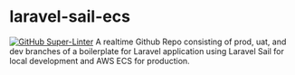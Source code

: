 # laravel-sail-ecs
[![GitHub Super-Linter](https://github.com/francisesmero/laravel-sail-ecs/.github/workflows/superlinter/badge.svg)](https://github.com/marketplace/actions/super-linter)
A realtime Github Repo consisting of prod, uat, and dev branches of a boilerplate for Laravel application using Laravel Sail for local development and AWS ECS for production.
